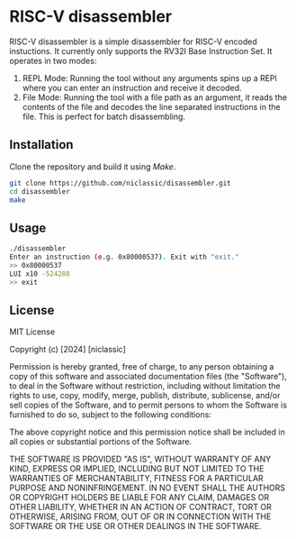 # RISC-V disassembler

RISC-V disassembler is a simple disassembler for RISC-V encoded instuctions. It currently only supports the RV32I Base Instruction Set.
It operates in two modes:
1. REPL Mode: Running the tool without any arguments spins up a REPl where you can enter an instruction and receive it decoded.
2. File Mode: Running the tool with a file path as an argument, it reads the contents of the file and decodes the line separated instructions
in the file. This is perfect for batch disassembling.

## Installation

Clone the repository and build it using *Make*.

```bash
git clone https://github.com/niclassic/disassembler.git
cd disassembler
make
``` 

## Usage

```bash
./disassembler
Enter an instruction (e.g. 0x80000537). Exit with "exit."
>> 0x80000537
LUI x10 -524288
>> exit
```

## License

MIT License

Copyright (c) [2024] [niclassic]

Permission is hereby granted, free of charge, to any person obtaining a copy
of this software and associated documentation files (the "Software"), to deal
in the Software without restriction, including without limitation the rights
to use, copy, modify, merge, publish, distribute, sublicense, and/or sell
copies of the Software, and to permit persons to whom the Software is
furnished to do so, subject to the following conditions:

The above copyright notice and this permission notice shall be included in all
copies or substantial portions of the Software.

THE SOFTWARE IS PROVIDED "AS IS", WITHOUT WARRANTY OF ANY KIND, EXPRESS OR
IMPLIED, INCLUDING BUT NOT LIMITED TO THE WARRANTIES OF MERCHANTABILITY,
FITNESS FOR A PARTICULAR PURPOSE AND NONINFRINGEMENT. IN NO EVENT SHALL THE
AUTHORS OR COPYRIGHT HOLDERS BE LIABLE FOR ANY CLAIM, DAMAGES OR OTHER
LIABILITY, WHETHER IN AN ACTION OF CONTRACT, TORT OR OTHERWISE, ARISING FROM,
OUT OF OR IN CONNECTION WITH THE SOFTWARE OR THE USE OR OTHER DEALINGS IN THE
SOFTWARE.
